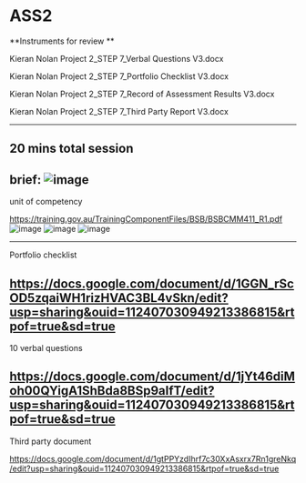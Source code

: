 # ASS2
**Instruments for review **

Kieran Nolan Project 2_STEP 7_Verbal Questions V3.docx

Kieran Nolan Project 2_STEP 7_Portfolio Checklist V3.docx

Kieran Nolan Project 2_STEP 7_Record of Assessment Results V3.docx

Kieran Nolan Project 2_STEP 7_Third Party Report V3.docx

------------------------------------------------------------------------------------------------------------------------------------------
20 mins total session
------------------------------------------------------------------------------------------------------------------------------------------

brief:
![image](https://user-images.githubusercontent.com/112054257/228783973-8bbf2ff5-9675-48f4-a944-315666bbe9ee.png)
------------------------------------------------------------------------------------------------------------------------------------------
unit of competency 

https://training.gov.au/TrainingComponentFiles/BSB/BSBCMM411_R1.pdf
![image](https://user-images.githubusercontent.com/112054257/228784153-c4209d7c-0d06-4710-b9ff-92af0a9918d6.png)
![image](https://user-images.githubusercontent.com/112054257/228784221-4aa74734-4c1e-4dab-84c1-c836989389db.png)
![image](https://user-images.githubusercontent.com/112054257/228784400-5e57edfc-d253-4221-8eaf-50173f007a19.png)


------------------------------------------------------------------------------------------------------------------------------------------
Portfolio checklist

https://docs.google.com/document/d/1GGN_rScOD5zqaiWH1rizHVAC3BL4vSkn/edit?usp=sharing&ouid=112407030949213386815&rtpof=true&sd=true
------------------------------------------------------------------------------------------------------------------------------------------
10  verbal questions

https://docs.google.com/document/d/1jYt46diMoh00QYigA1ShBda8BSp9aIfT/edit?usp=sharing&ouid=112407030949213386815&rtpof=true&sd=true
------------------------------------------------------------------------------------------------------------------------------------------
Third party document 

https://docs.google.com/document/d/1gtPPYzdIhrf7c30XxAsxrx7Rn1greNkq/edit?usp=sharing&ouid=112407030949213386815&rtpof=true&sd=true
